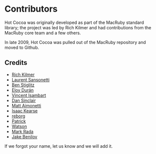 # Contributors

Hot Cocoa was originally developed as part of the MacRuby standard
library; the project was led by Rich Kilmer and had contributions from
the MacRuby core team and a few others.

In late 2009, Hot Cocoa was pulled out of the MacRuby repository and
moved to Github.

## Credits

* [Rich Kilmer](https://github.com/richkilmer)
* [Laurent Sansonetti](https://github.com/lrz)
* [Ben Stiglitz](https://github.com/benstiglitz)
* [Eloy Durán](https://github.com/alloy)
* [Vincent Isambart](https://github.com/vincentisambart)
* [Dan Sinclair](https://github.com/dj2)
* [Matt Aimonetti](https://github.com/mattetti)
* [Isaac Kearse](https://github.com/isaac)
* [reborg](https://github.com/reborg)
* [Patrick](https://github.com/hellopatrick)
* [Watson](https://github.com/watson1978)
* [Mark Rada](https://github.com/ferrous26)
* [Jake Benilov](https://github.com/benilovj)

If we forgot your name, let us know and we will add it.
